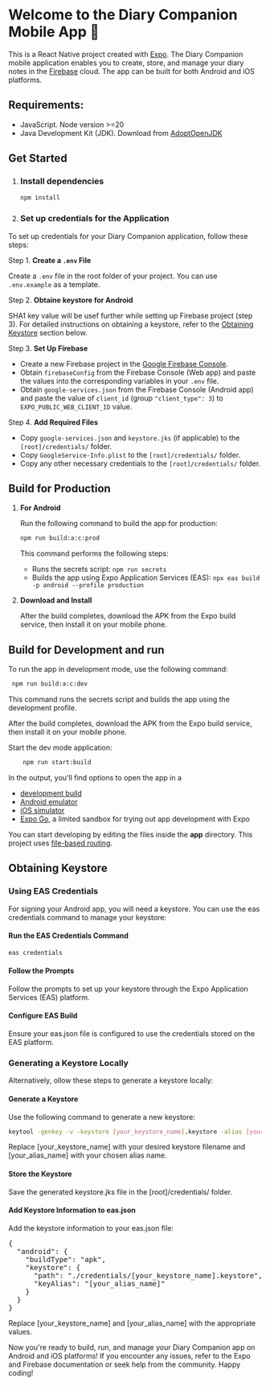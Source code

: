 # Welcome to the Diary Companion Mobile App 👋

This is a React Native project created with [Expo](https://expo.dev). The Diary Companion mobile application enables you to create, store, and manage your diary notes in the [Firebase](https://firebase.google.com/) cloud. The app can be built for both Android and iOS platforms.

## Requirements:

- JavaScript. Node version >=20
- Java Development Kit (JDK). Download from [AdoptOpenJDK](https://adoptium.net/)

## Get Started

1. ### Install dependencies

   ```bash
   npm install
   ```

2. ### Set up credentials for the Application

To set up credentials for your Diary Companion application, follow these steps:

Step 1. **Create a `.env` File**

Create a `.env` file in the root folder of your project. You can use `.env.example` as a template.

Step 2. **Obtaine keystore for Android**

SHA1 key value will be usef further while setting up Firebase project (step 3).
For detailed instructions on obtaining a keystore, refer to the [Obtaining Keystore](#obtaining-keystore) section below.

Step 3. **Set Up Firebase**

- Create a new Firebase project in the [Google Firebase Console](https://console.firebase.google.com/).
- Obtain `firebaseConfig` from the Firebase Console (Web app) and paste the values into the corresponding variables in your `.env` file.
- Obtain `google-services.json` from the Firebase Console (Android app) and paste the value of `client_id` (group `"client_type": 3`) to `EXPO_PUBLIC_WEB_CLIENT_ID` value.

Step 4. **Add Required Files**

- Copy `google-services.json` and `keystore.jks` (if applicable) to the `[root]/credentials/` folder.
- Copy `GoogleService-Info.plist` to the `[root]/credentials/` folder.
- Copy any other necessary credentials to the `[root]/credentials/` folder.

## Build for Production

1. **For Android**

   Run the following command to build the app for production:

   ```bash
   npm run build:a:c:prod
   ```

   This command performs the following steps:

   - Runs the secrets script: `npm run secrets`
   - Builds the app using Expo Application Services (EAS): `npx eas build -p android --profile production`

2. **Download and Install**

   After the build completes, download the APK from the Expo build service, then install it on your mobile phone.

## Build for Development and run

To run the app in development mode, use the following command:

```bash
 npm run build:a:c:dev
```

This command runs the secrets script and builds the app using the development profile.

After the build completes, download the APK from the Expo build service, then install it on your mobile phone.

Start the dev mode application:

```bash
    npm run start:build
```

In the output, you'll find options to open the app in a

- [development build](https://docs.expo.dev/develop/development-builds/introduction/)
- [Android emulator](https://docs.expo.dev/workflow/android-studio-emulator/)
- [iOS simulator](https://docs.expo.dev/workflow/ios-simulator/)
- [Expo Go](https://expo.dev/go), a limited sandbox for trying out app development with Expo

You can start developing by editing the files inside the **app** directory. This project uses [file-based routing](https://docs.expo.dev/router/introduction).

## Obtaining Keystore

### Using EAS Credentials

For signing your Android app, you will need a keystore. You can use the eas credentials command to manage your keystore:

#### Run the EAS Credentials Command

```bash
eas credentials
```

#### Follow the Prompts

Follow the prompts to set up your keystore through the Expo Application Services (EAS) platform.

#### Configure EAS Build

Ensure your eas.json file is configured to use the credentials stored on the EAS platform.

### Generating a Keystore Locally

Alternatively, ollow these steps to generate a keystore locally:

#### Generate a Keystore

Use the following command to generate a new keystore:

```bash
keytool -genkey -v -keystore [your_keystore_name].keystore -alias [your_alias_name] -keyalg RSA -keysize 2048 -validity 10000
```

Replace [your_keystore_name] with your desired keystore filename and [your_alias_name] with your chosen alias name.

#### Store the Keystore

Save the generated keystore.jks file in the [root]/credentials/ folder.

#### Add Keystore Information to eas.json

Add the keystore information to your eas.json file:

<pre>
{
  "android": {
    "buildType": "apk",
    "keystore": {
      "path": "./credentials/[your_keystore_name].keystore",
      "keyAlias": "[your_alias_name]"
    }
  }
}
</pre>

Replace [your_keystore_name] and [your_alias_name] with the appropriate values.

Now you're ready to build, run, and manage your Diary Companion app on Android and iOS platforms! If you encounter any issues, refer to the Expo and Firebase documentation or seek help from the community. Happy coding!

